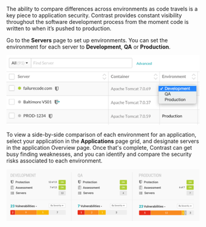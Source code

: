 <!--
title: "Set Up Environments"
description: "Overview of setting up environments"
tags: "user applications environment setup quick start guide"
-->

The ability to compare differences across environments as code travels is a key piece to application security. Contrast provides constant visibility throughout the software development process from the moment code is written to when it’s pushed to production.

Go to the **Servers** page to set up environments. You can set the environment for each server to **Development**, **QA** or **Production**. 

<a href="assets/images/Server_Environment.png" rel="lightbox" title="Server Environment"><img class="thumbnail" src="assets/images/Server_Environment.png"/></a>

To view a side-by-side comparison of each environment for an application, select your application in the **Applications** page grid, and designate servers in the application Overview page. <!-- How? --> Once that's complete, Contrast can get busy finding weaknesses, and you can identify and compare the security risks associated to each environment.

<a href="assets/images/Application_Environment.png" rel="lightbox" title="Application Environments"><img class="thumbnail" src="assets/images/Application_Environment.png"/></a>
